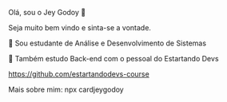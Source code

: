 Olá, sou o Jey Godoy 👋

Seja muito bem vindo e sinta-se a vontade.

🔭 Sou estudante de Análise e Desenvolvimento de Sistemas

🌱 Também estudo Back-end com o pessoal do Estartando Devs

https://github.com/estartandodevs-course

Mais sobre mim: npx cardjeygodoy
